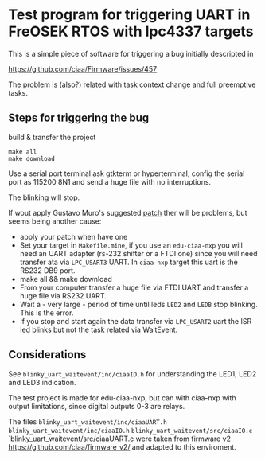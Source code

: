 # Test program for triggering UART in FreOSEK RTOS with lpc4337 targets

This is a simple piece of software for triggering a bug initially descripted in

https://github.com/ciaa/Firmware/issues/457

The problem is (also?) related with task context change and full preemptive tasks.

## Steps for triggering the bug

build & transfer the project

	make all
	make download

Use a serial port terminal ask gtkterm or hyperterminal, config the serial port as 115200 8N1 and send a huge file with no interruptions.

The blinking will stop.

If wout apply Gustavo Muro's suggested [patch](https://groups.google.com/forum/#!msg/ciaa-firmware/bqf6hdpzmyM/tc2ANioIAQAJ) ther will be problems, but seems being another cause:

* apply your patch when have one
* Set your target in `Makefile.mine`, if you use an `edu-ciaa-nxp` you will need an UART adapter
(rs-232 shifter or a FTDI one) since you will need transfer ata via `LPC_USART3` UART. In `ciaa-nxp`
target this uart is the RS232 DB9 port.
* make all && make download
* From your computer transfer a huge file via FTDI UART and transfer a huge file via RS232 UART.
* Wait a - very large - period of time until leds `LED2` and `LEDB` stop blinking. This is the error.
* If you stop and start again the data transfer via `LPC_USART2` uart the ISR led blinks but not the task related via WaitEvent.

## Considerations

See `blinky_uart_waitevent/inc/ciaaIO.h` for understanding the LED1, LED2 and LED3  indication.

The test project is made for edu-ciaa-nxp, but can with ciaa-nxp with output limitations,
since digital outputs 0-3 are relays.

The files
`blinky_uart_waitevent/inc/ciaaUART.h`
`blinky_uart_waitevent/inc/ciaaIO.h`
`blinky_uart_waitevent/src/ciaaIO.c`
`blinky_uart_waitevent/src/ciaaUART.c
 were taken from firmware v2 <https://github.com/ciaa/firmware_v2/> and adapted to this enviroment.



